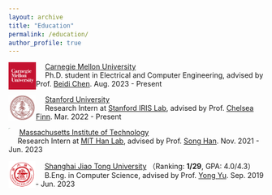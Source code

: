 ```yaml
---
layout: archive
title: "Education"
permalink: /education/
author_profile: true
---
```


<img src="../images/cmu.png" alt="cmu" style="zoom:24%; float: left" />&emsp; [Carnegie Mellon University](https://www.cmu.edu/)    
&emsp; Ph.D. student in Electrical and Computer Engineering, advised by Prof. [Beidi Chen](https://www.andrew.cmu.edu/user/beidic/). Aug. 2023 - Present

<img src="../images/stanford3.png" alt="stanford" style="zoom:11.4%; float: left" />&emsp; [Stanford University](https://www.stanford.edu/)  
&emsp; Research Intern at [Stanford IRIS Lab](https://irislab.stanford.edu/), advised by Prof. [Chelsea Finn](https://ai.stanford.edu/~cbfinn/). Mar. 2022 - Present

<img src="/Users/malachite/Desktop/ACM/personal/Hanyuezhuohua.github.io/images/mit2.png" alt="mit" style="zoom:9%; float: left" />&emsp; [Massachusetts Institute of Technology](https://www.mit.edu/)  
&emsp; Research Intern at [MIT Han Lab](https://hanlab.mit.edu/), advised by Prof. [Song Han](https://songhan.mit.edu/). Nov. 2021 - Jun. 2023

<img src="../images/sjtu.png" alt="sjtu" style="zoom:9%; float: left" />&emsp; [Shanghai Jiao Tong University](http://en.sjtu.edu.cn/) （Ranking: **1/29**, GPA: 4.0/4.3）   
&emsp; B.Eng. in Computer Science, advised by Prof. [Yong Yu](http://www.cs.sjtu.edu.cn/en/PeopleDetail.aspx?id=140). Sep. 2019 - Jun. 2023
